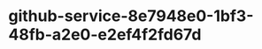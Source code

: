 github-service-8e7948e0-1bf3-48fb-a2e0-e2ef4f2fd67d
===================================================
